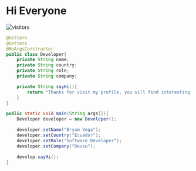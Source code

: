 # Hi Everyone 
![visitors](https://visitor-badge.laobi.icu/badge?page_id=bvegaM.bvegaM)
```java
@Getters
@Setters
@NoArgsConstructor
public class Developer{
    private String name;
    private String country;
    private String role;
    private String company;

    private String sayHi(){
        return "Thanks for visit my profile, you will find interesting projects and learn many thigs"
    }
}

public static void main(String args[]){
    Developer developer = new Developer();

    developer.setName("Bryam Vega");
    developer.setCountry("Ecuador");
    developer.setRole("Software Developer");
    developer.setCompany("Devsu");

    develop.sayHi();
}
```

